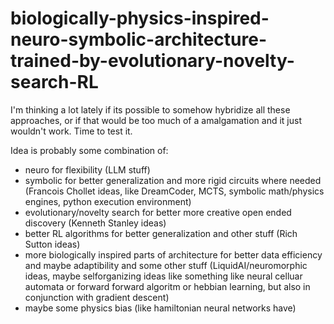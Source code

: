 # biologically-physics-inspired-neuro-symbolic-architecture-trained-by-evolutionary-novelty-search-RL

I'm thinking a lot lately if its possible to somehow hybridize all these approaches, or if that would be too much of a amalgamation and it just wouldn't work. Time to test it.

Idea is probably some combination of: 
- neuro for flexibility (LLM stuff) 
- symbolic for better generalization and more rigid circuits where needed (Francois Chollet ideas, like DreamCoder, MCTS, symbolic math/physics engines, python execution environment) 
- evolutionary/novelty search for better more creative open ended discovery (Kenneth Stanley ideas) 
- better RL algorithms for better generalization and other stuff (Rich Sutton ideas) 
- more biologically inspired parts of architecture for better data efficiency and maybe adaptibility and some other stuff (LiquidAI/neuromorphic ideas, maybe selforganizing ideas like something like neural celluar automata or forward forward algoritm or hebbian learning, but also in conjunction with gradient descent)
- maybe some physics bias (like hamiltonian neural networks have)
